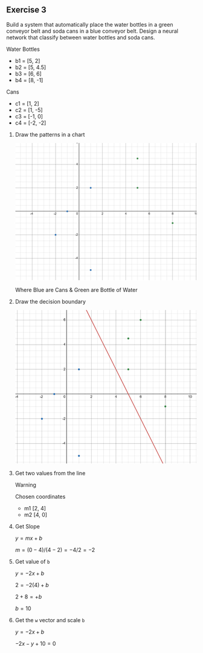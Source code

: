 ## Exercise 3

Build a system that automatically place the water bottles in a green conveyor belt and soda cans in a blue conveyor belt. Design a neural network that classify between water bottles and soda cans.

Water Bottles

- b1 = [5, 2]
- b2 = [5, 4.5]
- b3 = [6, 6]
- b4 = [8, -1]

Cans

- c1 = [1, 2]
- c2 = [1, -5]
- c3 = [-1, 0]
- c4 = [-2, -2]

1. Draw the patterns in a chart

   ![alt text](/Exercises/imgs/exercise1/image.png)

   Where Blue are Cans & Green are Bottle of Water

1. Draw the decision boundary

   ![alt text](/Exercises/imgs/exercise1/image-1.png)

1. Get two values from the line

   > [!WARNING]
   > Chosen coordinates

   - m1 [2, 4]
   - m2 [4, 0]

1. Get Slope

   $y=mx+b$

   $m=(0-4)/(4-2) = -4/2 = -2$

1. Get value of `b`

   $y=-2x+b$

   $2=-2(4)+b$

   $2+8=+b$

   $b=10$

1. Get the `w` vector and scale `b`

   $y=-2x+b$

   $-2x-y+10=0$
